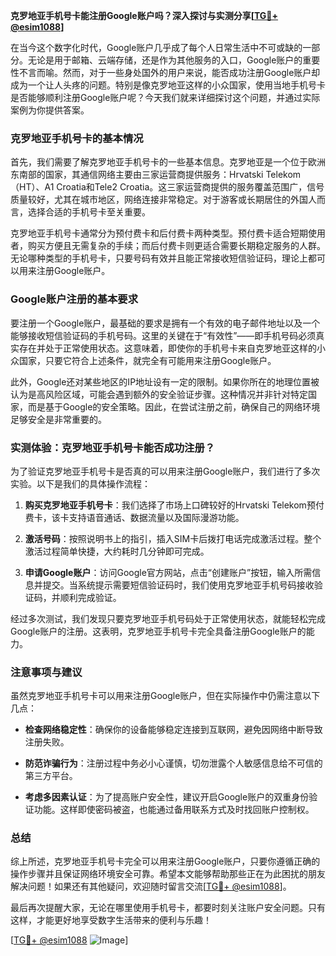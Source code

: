 **克罗地亚手机号卡能注册Google账户吗？深入探讨与实测分享[[TG💪+ @esim1088](https://t.me/s/esim1088)]**

在当今这个数字化时代，Google账户几乎成了每个人日常生活中不可或缺的一部分。无论是用于邮箱、云端存储，还是作为其他服务的入口，Google账户的重要性不言而喻。然而，对于一些身处国外的用户来说，能否成功注册Google账户却成为一个让人头疼的问题。特别是像克罗地亚这样的小众国家，使用当地手机号卡是否能够顺利注册Google账户呢？今天我们就来详细探讨这个问题，并通过实际案例为你提供答案。

### 克罗地亚手机号卡的基本情况

首先，我们需要了解克罗地亚手机号卡的一些基本信息。克罗地亚是一个位于欧洲东南部的国家，其通信网络主要由三家运营商提供服务：Hrvatski Telekom（HT）、A1 Croatia和Tele2 Croatia。这三家运营商提供的服务覆盖范围广，信号质量较好，尤其在城市地区，网络连接非常稳定。对于游客或长期居住的外国人而言，选择合适的手机号卡至关重要。

克罗地亚手机号卡通常分为预付费卡和后付费卡两种类型。预付费卡适合短期使用者，购买方便且无需复杂的手续；而后付费卡则更适合需要长期稳定服务的人群。无论哪种类型的手机号卡，只要号码有效并且能正常接收短信验证码，理论上都可以用来注册Google账户。

### Google账户注册的基本要求

要注册一个Google账户，最基础的要求是拥有一个有效的电子邮件地址以及一个能够接收短信验证码的手机号码。这里的关键在于“有效性”——即手机号码必须真实存在并处于正常使用状态。这意味着，即使你的手机号卡来自克罗地亚这样的小众国家，只要它符合上述条件，就完全有可能用来注册Google账户。

此外，Google还对某些地区的IP地址设有一定的限制。如果你所在的地理位置被认为是高风险区域，可能会遇到额外的安全验证步骤。这种情况并非针对特定国家，而是基于Google的安全策略。因此，在尝试注册之前，确保自己的网络环境足够安全是非常重要的。

### 实测体验：克罗地亚手机号卡能否成功注册？

为了验证克罗地亚手机号卡是否真的可以用来注册Google账户，我们进行了多次实验。以下是我们的具体操作流程：

1. **购买克罗地亚手机号卡**：我们选择了市场上口碑较好的Hrvatski Telekom预付费卡，该卡支持语音通话、数据流量以及国际漫游功能。
   
2. **激活号码**：按照说明书上的指引，插入SIM卡后拨打电话完成激活过程。整个激活过程简单快捷，大约耗时几分钟即可完成。

3. **申请Google账户**：访问Google官方网站，点击“创建账户”按钮，输入所需信息并提交。当系统提示需要短信验证码时，我们使用克罗地亚手机号码接收验证码，并顺利完成验证。

经过多次测试，我们发现只要克罗地亚手机号码处于正常使用状态，就能轻松完成Google账户的注册。这表明，克罗地亚手机号卡完全具备注册Google账户的能力。

### 注意事项与建议

虽然克罗地亚手机号卡可以用来注册Google账户，但在实际操作中仍需注意以下几点：

- **检查网络稳定性**：确保你的设备能够稳定连接到互联网，避免因网络中断导致注册失败。
  
- **防范诈骗行为**：注册过程中务必小心谨慎，切勿泄露个人敏感信息给不可信的第三方平台。

- **考虑多因素认证**：为了提高账户安全性，建议开启Google账户的双重身份验证功能。这样即使密码被盗，也能通过备用联系方式及时找回账户控制权。

### 总结

综上所述，克罗地亚手机号卡完全可以用来注册Google账户，只要你遵循正确的操作步骤并且保证网络环境安全可靠。希望本文能够帮助那些正在为此困扰的朋友解决问题！如果还有其他疑问，欢迎随时留言交流[[TG💪+ @esim1088](https://t.me/s/esim1088)]。

最后再次提醒大家，无论在哪里使用手机号卡，都要时刻关注账户安全问题。只有这样，才能更好地享受数字生活带来的便利与乐趣！

[[TG💪+ @esim1088](https://t.me/s/esim1088) ![Image](https://i.postimg.cc/4NQfJmqS/Snipaste-2025-05-13-00-14-12.png)]